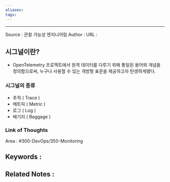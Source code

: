 ```yaml
---
aliases: 
tags:
---
```



---


Source : 관찰 가능성 엔지니어링
Author : 
URL :

## 시그널이란?
- OpenTelemetry 프로젝트에서 원격 데이터를 다루기 위해 통일된 용어와 개념을 정의함으로써, 누구나 사용할 수 있는 개방형 표준을 제공하고자 탄생하게됐다.

### 시그널의 종류
- 추적 ( Trace )
- 메트릭 ( Metric )
- 로그 ( Log )
- 배기지 ( Baggage )

### Link of Thoughts
Area : #300-DevOps/350-Monitoring 

Keywords :
- 

Related Notes : 
- 